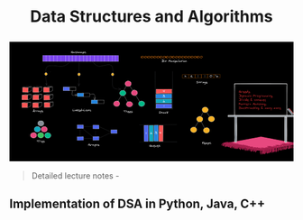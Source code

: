 # <p align="center">Data Structures and Algorithms</p>
![Image Alt Text](images/dsa1.webp)
> Detailed lecture notes - 
## Implementation of DSA in Python, Java, C++